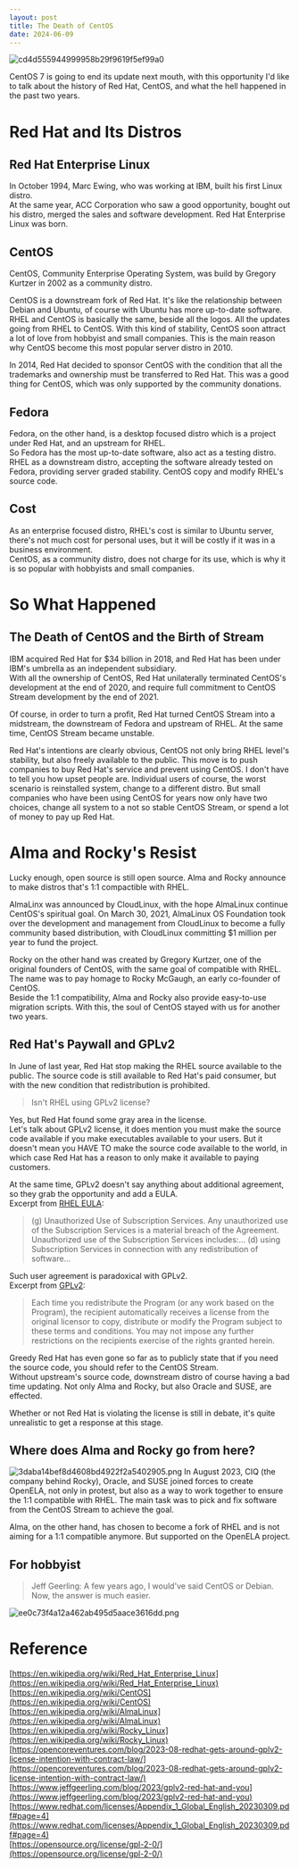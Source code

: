 ```yaml
---
layout: post
title: The Death of CentOS
date: 2024-06-09
---
```

![cd4d555944999958b29f9619f5ef99a0](/assets/img/2024-06-09-thedeathofcentos/cd4d555944999958b29f9619f5ef99a0.webp)

CentOS 7 is going to end its update next mouth, with this opportunity I'd like to talk about the history of Red Hat, CentOS, and what the hell happened in the past two years.

# Red Hat and Its Distros
## Red Hat Enterprise Linux
In October 1994, Marc Ewing, who was working at IBM, built his first Linux distro.  
At the same year, ACC Corporation who saw a good opportunity, bought out his distro, merged the sales and software development. Red Hat Enterprise Linux was born.

## CentOS
CentOS, Community Enterprise Operating System, was build by Gregory Kurtzer in 2002 as a community distro.

CentOS is a downstream fork of Red Hat. It's like the relationship between Debian and Ubuntu, of course with Ubuntu has more up-to-date software. RHEL and CentOS is basically the same, beside all the logos. All the updates going from RHEL to CentOS. With this kind of stability, CentOS soon attract a lot of love from hobbyist and small companies. This is the main reason why CentOS become this most popular server distro in 2010.

In 2014, Red Hat decided to sponsor CentOS with the condition that all the trademarks and ownership must be transferred to Red Hat. This was a good thing for CentOS, which was only supported by the community donations.

## Fedora
Fedora, on the other hand, is a desktop focused distro which is a project under Red Hat, and an upstream for RHEL.  
So Fedora has the most up-to-date software, also act as a testing distro.  
RHEL as a downstream distro, accepting the software already tested on Fedora, providing server graded stability. CentOS copy and modify RHEL's source code.

## Cost
As an enterprise focused distro, RHEL's cost is similar to Ubuntu server, there's not much cost for personal uses, but it will be costly if it was in a business environment.  
CentOS, as a community distro, does not charge for its use, which is why it is so popular with hobbyists and small companies.

# So What Happened
## The Death of CentOS and the Birth of Stream
IBM acquired Red Hat for $34 billion in 2018, and Red Hat has been under IBM's umbrella as an independent subsidiary.  
With all the ownership of CentOS, Red Hat unilaterally terminated CentOS's development at the end of 2020, and require full commitment to CentOS Stream development by the end of 2021.

Of course, in order to turn a profit, Red Hat turned CentOS Stream into a midstream, the downstream of Fedora and upstream of RHEL. At the same time, CentOS Stream became unstable.

Red Hat's intentions are clearly obvious, CentOS not only bring RHEL level's stability, but also freely available to the public. This move is to push companies to buy Red Hat's service and prevent using CentOS. I don't have to tell you how upset people are. Individual users of course, the worst scenario is reinstalled system, change to a different distro. But small companies who have been using CentOS for years now only have two choices, change all system to a not so stable CentOS Stream, or spend a lot of money to pay up Red Hat.

# Alma and Rocky's Resist
Lucky enough, open source is still open source. Alma and Rocky announce to make distros that's 1:1 compactible with RHEL.

AlmaLinx was announced by CloudLinux, with the hope AlmaLinux continue CentOS's spiritual goal. On March 30, 2021, AlmaLinux OS Foundation took over the development and management from CloudLinux to become a fully community based distribution, with CloudLinux committing $1 million per year to fund the project.

Rocky on the other hand was created by Gregory Kurtzer, one of the original founders of CentOS, with the same goal of compatible with RHEL. The name was to pay homage to Rocky McGaugh, an early co-founder of CentOS.  
Beside the 1:1 compatibility, Alma and Rocky also provide easy-to-use migration scripts. With this, the soul of CentOS stayed with us for another two years.

## Red Hat's Paywall and GPLv2
In June of last year, Red Hat stop making the RHEL source available to the public. The source code is still available to Red Hat's paid consumer, but with the new condition that redistribution is prohibited. 
> Isn't RHEL using GPLv2 license?

Yes, but Red Hat found some gray area in the license.  
Let's talk about GPLv2 license, it does mention you must make the source code available if you make executables available to your users. But it doesn't mean you HAVE TO make the source code available to the world, in which case Red Hat has a reason to only make it available to paying customers.

At the same time, GPLv2 doesn't say anything about additional agreement, so they grab the opportunity and add a EULA.  
Excerpt from [RHEL EULA](https://www.redhat.com/licenses/Appendix_1_Global_English_20230309.pdf#page=4):
> (g) Unauthorized Use of Subscription Services. Any unauthorized use of the Subscription Services is a material breach of the Agreement. Unauthorized use of the Subscription Services includes:… (d) using Subscription Services in connection with any redistribution of software…

Such user agreement is paradoxical with GPLv2.  
Excerpt from [GPLv2](https://opensource.org/license/gpl-2-0/):
> Each time you redistribute the Program (or any work based on the Program), the recipient automatically receives a license from the original licensor to copy, distribute or modify the Program subject to these terms and conditions. You may not impose any further restrictions on the recipients exercise of the rights granted herein.

Greedy Red Hat has even gone so far as to publicly state that if you need the source code, you should refer to the CentOS Stream.  
Without upstream's source code, downstream distro of course having a bad time updating. Not only Alma and Rocky, but also Oracle and SUSE, are effected.

Whether or not Red Hat is violating the license is still in debate, it's quite unrealistic to get a response at this stage.

## Where does Alma and Rocky go from here?
![3daba14bef8d4608bd4922f2a5402905.png](/assets/img/2024-06-09-thedeathofcentos/3daba14bef8d4608bd4922f2a5402905.webp)
In August 2023, CIQ (the company behind Rocky), Oracle, and SUSE joined forces to create OpenELA, not only in protest, but also as a way to work together to ensure the 1:1 compatible with RHEL. The main task was to pick and fix software from the CentOS Stream to achieve the goal.

Alma, on the other hand, has chosen to become a fork of RHEL and is not aiming for a 1:1 compatible anymore. But supported on the OpenELA project.

## For hobbyist
> Jeff Geerling: A few years ago, I would've said CentOS or Debian. Now, the answer is much easier.

![ee0c73f4a12a462ab495d5aace3616dd.png](/assets/img/2024-06-09-thedeathofcentos/ee0c73f4a12a462ab495d5aace3616dd.webp)

# Reference
[https://en.wikipedia.org/wiki/Red_Hat_Enterprise_Linux](https://en.wikipedia.org/wiki/Red_Hat_Enterprise_Linux)  
[https://en.wikipedia.org/wiki/CentOS](https://en.wikipedia.org/wiki/CentOS)  
[https://en.wikipedia.org/wiki/AlmaLinux](https://en.wikipedia.org/wiki/AlmaLinux)  
[https://en.wikipedia.org/wiki/Rocky_Linux](https://en.wikipedia.org/wiki/Rocky_Linux)  
[https://opencoreventures.com/blog/2023-08-redhat-gets-around-gplv2-license-intention-with-contract-law/](https://opencoreventures.com/blog/2023-08-redhat-gets-around-gplv2-license-intention-with-contract-law/)  
[https://www.jeffgeerling.com/blog/2023/gplv2-red-hat-and-you](https://www.jeffgeerling.com/blog/2023/gplv2-red-hat-and-you)  
[https://www.redhat.com/licenses/Appendix_1_Global_English_20230309.pdf#page=4](https://www.redhat.com/licenses/Appendix_1_Global_English_20230309.pdf#page=4)  
[https://opensource.org/license/gpl-2-0/](https://opensource.org/license/gpl-2-0/)
